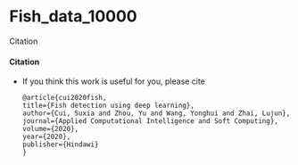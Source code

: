 # Fish_data_10000
Citation




#### Citation 
- If you think this work is useful for you, please cite 

      @article{cui2020fish,
      title={Fish detection using deep learning},
      author={Cui, Suxia and Zhou, Yu and Wang, Yonghui and Zhai, Lujun},
      journal={Applied Computational Intelligence and Soft Computing},
      volume={2020},
      year={2020},
      publisher={Hindawi}
      }


  
